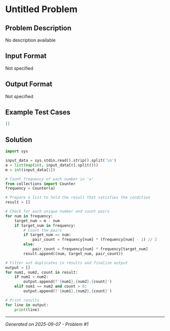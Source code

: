 # Untitled Problem

## Problem Description
No description available

## Input Format
Not specified

## Output Format
Not specified

## Example Test Cases
```json
[]
```

## Solution
```python
import sys

input_data = sys.stdin.read().strip().split('\n')
a = list(map(int, input_data[0].split()))
m = int(input_data[1])

# Count frequency of each number in 'a'
from collections import Counter
frequency = Counter(a)

# Prepare a list to hold the result that satisfies the condition
result = []

# Check for each unique number and count pairs
for num in frequency:
    target_num = m - num
    if target_num in frequency:
        # Count the pairs
        if target_num == num:
            pair_count = frequency[num] * (frequency[num] - 1) // 2
        else:
            pair_count = frequency[num] * frequency[target_num]
        result.append((num, target_num, pair_count))

# Filter out duplicates in results and finalize output
output = []
for num1, num2, count in result:
    if num1 < num2:
        output.append(f'{num1},{num2},{count}')
    elif num1 == num2 and count > 0:
        output.append(f'{num1},{num2},{count}')

# Print results
for line in output:
    print(line)
```

---
*Generated on 2025-09-07 - Problem #1*